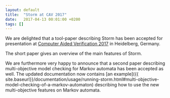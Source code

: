 ```yaml
---
layout: default
title:  "Storm at CAV 2017"
date:   2017-04-13 00:01:00 +0200
tags: []
---
```


We are delighted that a tool-paper describing Storm has been accepted for presentation at [Computer Aided Verification 2017](http://cavconference.org/2017/accepted-papers/) in Heidelberg, Germany.

<!--more-->

The short paper gives an overview of the main features of Storm.

We are furthermore very happy to announce that a second paper describing multi-objective model checking for Markov automata has been accepted as well.
The updated documentation now contains [an example]({{ site.baseurl}}/documentation/usage/running-storm.html#multi-objective-model-checking-of-a-markov-automaton) describing how to use the new multi-objective features on Markov automata.
